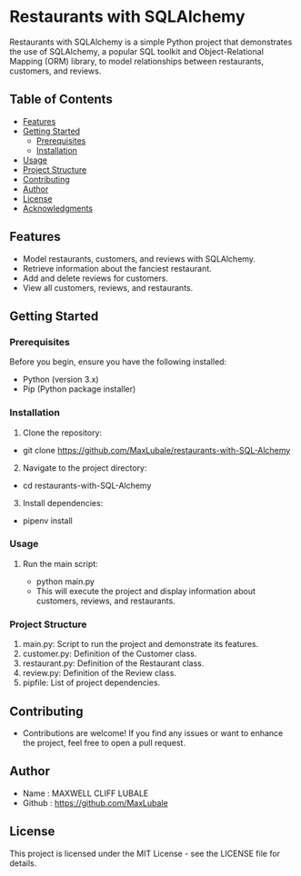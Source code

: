 # Restaurants with SQLAlchemy

Restaurants with SQLAlchemy is a simple Python project that demonstrates the use of SQLAlchemy, a popular SQL toolkit and Object-Relational Mapping (ORM) library, to model relationships between restaurants, customers, and reviews.

## Table of Contents
- [Features](#features)
- [Getting Started](#getting-started)
  - [Prerequisites](#prerequisites)
  - [Installation](#installation)
- [Usage](#usage)
- [Project Structure](#project-structure)
- [Contributing](#contributing)
- [Author](#author)
- [License](#license)
- [Acknowledgments](#acknowledgments)

## Features

- Model restaurants, customers, and reviews with SQLAlchemy.
- Retrieve information about the fanciest restaurant.
- Add and delete reviews for customers.
- View all customers, reviews, and restaurants.

## Getting Started

### Prerequisites

Before you begin, ensure you have the following installed:

- Python (version 3.x)
- Pip (Python package installer)

### Installation

1. Clone the repository:
  - git clone https://github.com/MaxLubale/restaurants-with-SQL-Alchemy

2. Navigate to the project directory:
  - cd restaurants-with-SQL-Alchemy

3. Install dependencies:
  - pipenv install

### Usage

1. Run the main script:

   * python main.py

   - This will execute the project and display information about customers, reviews, and restaurants.

### Project Structure
1. main.py: Script to run the project and demonstrate its features.
2. customer.py: Definition of the Customer class.
3. restaurant.py: Definition of the Restaurant class.
4. review.py: Definition of the Review class.
5. pipfile: List of project dependencies.

## Contributing
- Contributions are welcome! If you find any issues or want to enhance the project, feel free to open a pull request.

## Author
  - Name : MAXWELL CLIFF LUBALE
  - Github : https://github.com/MaxLubale


## License
This project is licensed under the MIT License - see the LICENSE file for details.